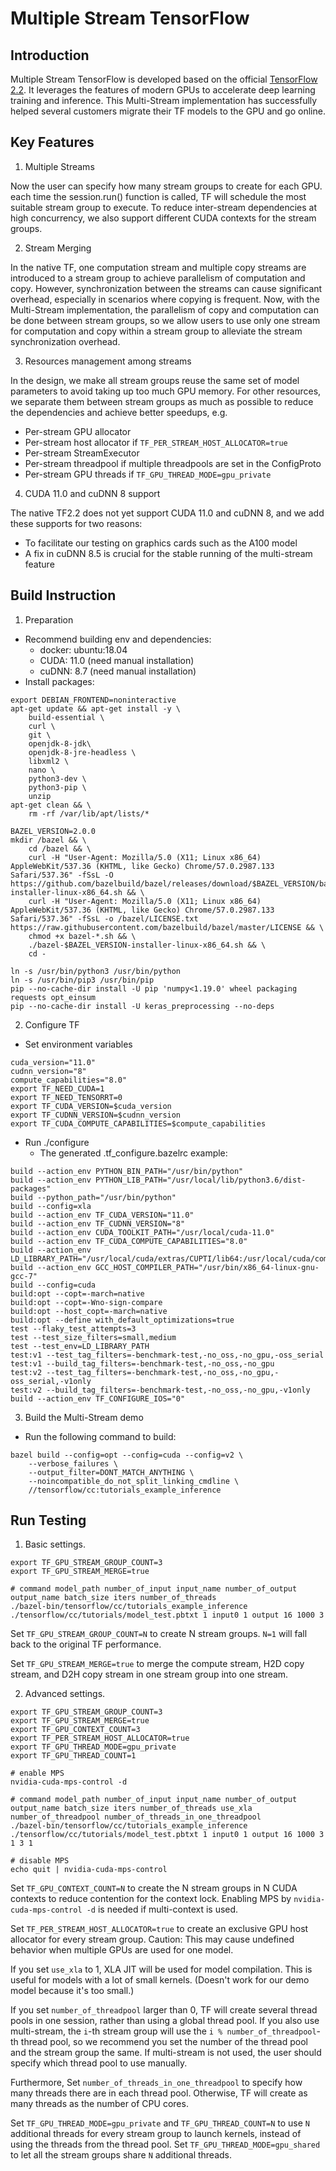 # **Multiple Stream TensorFlow**

## **Introduction**
Multiple Stream TensorFlow is developed based on the official [TensorFlow 2.2](https://github.com/tensorflow/tensorflow/tree/r2.2). It leverages the features of modern GPUs to accelerate deep learning training and inference. This Multi-Stream implementation has successfully helped several customers migrate their TF models to the GPU and go online.

## **Key Features**

1. Multiple Streams

Now the user can specify how many stream groups to create for each GPU. each time the session.run() function is called, TF will schedule the most suitable stream group to execute. To reduce inter-stream dependencies at high concurrency, we also support different CUDA contexts for the stream groups.

2. Stream Merging

In the native TF, one computation stream and multiple copy streams are introduced to a stream group to achieve parallelism of computation and copy. However, synchronization between the streams can cause significant overhead, especially in scenarios where copying is frequent. Now, with the Multi-Stream implementation, the parallelism of copy and computation can be done between stream groups, so we allow users to use only one stream for computation and copy within a stream group to alleviate the stream synchronization overhead.

3. Resources management among streams

In the design, we make all stream groups reuse the same set of model parameters to avoid taking up too much GPU memory. For other resources, we separate them between stream groups as much as possible to reduce the dependencies and achieve better speedups, e.g.

* Per-stream GPU allocator
* Per-stream host allocator if `TF_PER_STREAM_HOST_ALLOCATOR=true`
* Per-stream StreamExecutor
* Per-stream threadpool if multiple threadpools are set in the ConfigProto
* Per-stream GPU threads if `TF_GPU_THREAD_MODE=gpu_private`

4. CUDA 11.0 and cuDNN 8 support

The native TF2.2 does not yet support CUDA 11.0 and cuDNN 8, and we add these supports for two reasons:

* To facilitate our testing on graphics cards such as the A100 model
* A fix in cuDNN 8.5 is crucial for the stable running of the multi-stream feature

## **Build Instruction**
1. Preparation
* Recommend building env and dependencies:
  - docker: ubuntu:18.04
  - CUDA: 11.0 (need manual installation)
  - cuDNN: 8.7 (need manual installation)
* Install packages:
```
export DEBIAN_FRONTEND=noninteractive
apt-get update && apt-get install -y \
    build-essential \
    curl \
    git \
    openjdk-8-jdk\
    openjdk-8-jre-headless \
    libxml2 \
    nano \
    python3-dev \
    python3-pip \
    unzip
apt-get clean && \
    rm -rf /var/lib/apt/lists/*

BAZEL_VERSION=2.0.0
mkdir /bazel && \
    cd /bazel && \
    curl -H "User-Agent: Mozilla/5.0 (X11; Linux x86_64) AppleWebKit/537.36 (KHTML, like Gecko) Chrome/57.0.2987.133 Safari/537.36" -fSsL -O https://github.com/bazelbuild/bazel/releases/download/$BAZEL_VERSION/bazel-$BAZEL_VERSION-installer-linux-x86_64.sh && \
    curl -H "User-Agent: Mozilla/5.0 (X11; Linux x86_64) AppleWebKit/537.36 (KHTML, like Gecko) Chrome/57.0.2987.133 Safari/537.36" -fSsL -o /bazel/LICENSE.txt https://raw.githubusercontent.com/bazelbuild/bazel/master/LICENSE && \
    chmod +x bazel-*.sh && \
    ./bazel-$BAZEL_VERSION-installer-linux-x86_64.sh && \
    cd -

ln -s /usr/bin/python3 /usr/bin/python
ln -s /usr/bin/pip3 /usr/bin/pip
pip --no-cache-dir install -U pip 'numpy<1.19.0' wheel packaging requests opt_einsum
pip --no-cache-dir install -U keras_preprocessing --no-deps
```

2. Configure TF

* Set environment variables
```
cuda_version="11.0"
cudnn_version="8"
compute_capabilities="8.0"
export TF_NEED_CUDA=1
export TF_NEED_TENSORRT=0
export TF_CUDA_VERSION=$cuda_version
export TF_CUDNN_VERSION=$cudnn_version
export TF_CUDA_COMPUTE_CAPABILITIES=$compute_capabilities
```
* Run ./configure
  - The generated .tf\_configure.bazelrc example:

```
build --action_env PYTHON_BIN_PATH="/usr/bin/python"
build --action_env PYTHON_LIB_PATH="/usr/local/lib/python3.6/dist-packages"
build --python_path="/usr/bin/python"
build --config=xla
build --action_env TF_CUDA_VERSION="11.0"
build --action_env TF_CUDNN_VERSION="8"
build --action_env CUDA_TOOLKIT_PATH="/usr/local/cuda-11.0"
build --action_env TF_CUDA_COMPUTE_CAPABILITIES="8.0"
build --action_env LD_LIBRARY_PATH="/usr/local/cuda/extras/CUPTI/lib64:/usr/local/cuda/compat/lib:/usr/local/nvidia/lib:/usr/local/nvidia/lib64"
build --action_env GCC_HOST_COMPILER_PATH="/usr/bin/x86_64-linux-gnu-gcc-7"
build --config=cuda
build:opt --copt=-march=native
build:opt --copt=-Wno-sign-compare
build:opt --host_copt=-march=native
build:opt --define with_default_optimizations=true
test --flaky_test_attempts=3
test --test_size_filters=small,medium
test --test_env=LD_LIBRARY_PATH
test:v1 --test_tag_filters=-benchmark-test,-no_oss,-no_gpu,-oss_serial
test:v1 --build_tag_filters=-benchmark-test,-no_oss,-no_gpu
test:v2 --test_tag_filters=-benchmark-test,-no_oss,-no_gpu,-oss_serial,-v1only
test:v2 --build_tag_filters=-benchmark-test,-no_oss,-no_gpu,-v1only
build --action_env TF_CONFIGURE_IOS="0"
```

3. Build the Multi-Stream demo

* Run the following command to build:

```
bazel build --config=opt --config=cuda --config=v2 \
    --verbose_failures \
    --output_filter=DONT_MATCH_ANYTHING \
    --noincompatible_do_not_split_linking_cmdline \
    //tensorflow/cc:tutorials_example_inference
```

## **Run Testing**

1. Basic settings.

```
export TF_GPU_STREAM_GROUP_COUNT=3
export TF_GPU_STREAM_MERGE=true

# command model_path number_of_input input_name number_of_output output_name batch_size iters number_of_threads
./bazel-bin/tensorflow/cc/tutorials_example_inference ./tensorflow/cc/tutorials/model_test.pbtxt 1 input0 1 output 16 1000 3
```

Set `TF_GPU_STREAM_GROUP_COUNT=N` to create N stream groups. `N=1` will fall back to the original TF performance.

Set `TF_GPU_STREAM_MERGE=true` to merge the compute stream, H2D copy stream, and D2H copy stream in one stream group into one stream.

2. Advanced settings.

```
export TF_GPU_STREAM_GROUP_COUNT=3
export TF_GPU_STREAM_MERGE=true
export TF_GPU_CONTEXT_COUNT=3
export TF_PER_STREAM_HOST_ALLOCATOR=true
export TF_GPU_THREAD_MODE=gpu_private
export TF_GPU_THREAD_COUNT=1

# enable MPS
nvidia-cuda-mps-control -d

# command model_path number_of_input input_name number_of_output output_name batch_size iters number_of_threads use_xla number_of_threadpool number_of_threads_in_one_threadpool
./bazel-bin/tensorflow/cc/tutorials_example_inference ./tensorflow/cc/tutorials/model_test.pbtxt 1 input0 1 output 16 1000 3 1 3 1

# disable MPS
echo quit | nvidia-cuda-mps-control
```


Set `TF_GPU_CONTEXT_COUNT=N` to create the N stream groups in N CUDA contexts to reduce contention for the context lock. Enabling MPS by `nvidia-cuda-mps-control -d` is needed if multi-context is used.

Set `TF_PER_STREAM_HOST_ALLOCATOR=true` to create an exclusive GPU host allocator for every stream group. Caution: This may cause undefined behavior when multiple GPUs are used for one model.

If you set `use_xla` to 1, XLA JIT will be used for model compilation. This is useful for models with a lot of small kernels. (Doesn't work for our demo model because it's too small.)

If you set `number_of_threadpool` larger than 0, TF will create several thread pools in one session, rather than using a global thread pool. If you also use multi-stream, the `i`-th stream group will use the `i % number_of_threadpool`-th thread pool, so we recommend you set the number of the thread pool and the stream group the same. If multi-stream is not used, the user should specify which thread pool to use manually.

Furthermore, Set `number_of_threads_in_one_threadpool` to specify how many threads there are in each thread pool. Otherwise, TF will create as many threads as the number of CPU cores.

Set `TF_GPU_THREAD_MODE=gpu_private` and `TF_GPU_THREAD_COUNT=N` to use `N` additional threads for every stream group to launch kernels, instead of using the threads from the thread pool. Set `TF_GPU_THREAD_MODE=gpu_shared` to let all the stream groups share `N` additional threads.
